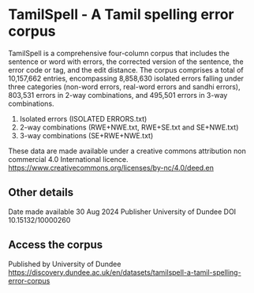 # TamilSpell - A Tamil spelling error corpus
TamilSpell is a comprehensive four-column corpus that includes the sentence or word with errors, the corrected version of the sentence, the error code or tag, and the edit distance. The corpus comprises a total of 10,157,662 entries, encompassing 8,858,630 isolated errors falling under three categories (non-word errors, real-word errors and sandhi errors), 803,531 errors in 2-way combinations, and 495,501 errors in 3-way combinations.
1. Isolated errors (ISOLATED ERRORS.txt)
2. 2-way combinations (RWE+NWE.txt, RWE+SE.txt and SE+NWE.txt)
3. 3-way combinations (SE+RWE+NWE.txt)


These data are made available under a creative commons attribution non commercial 4.0 International licence. https://www.creativecommons.org/licenses/by-nc/4.0/deed.en

## Other details
Date made available 30 Aug 2024
Publisher University of Dundee
DOI 10.15132/10000260

## Access the corpus 
Published by University of Dundee 
https://discovery.dundee.ac.uk/en/datasets/tamilspell-a-tamil-spelling-error-corpus
